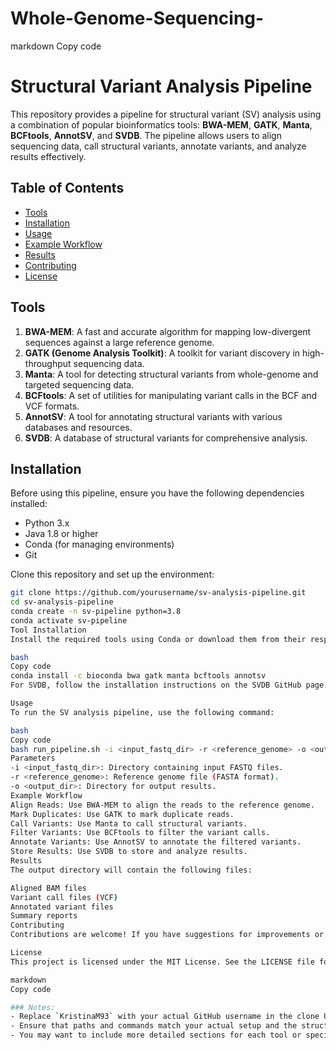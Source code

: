 # Whole-Genome-Sequencing-
markdown
Copy code
# Structural Variant Analysis Pipeline

This repository provides a pipeline for structural variant (SV) analysis using a combination of popular bioinformatics tools: **BWA-MEM**, **GATK**, **Manta**, **BCFtools**, **AnnotSV**, and **SVDB**. The pipeline allows users to align sequencing data, call structural variants, annotate variants, and analyze results effectively.

## Table of Contents

- [Tools](#tools)
- [Installation](#installation)
- [Usage](#usage)
- [Example Workflow](#example-workflow)
- [Results](#results)
- [Contributing](#contributing)
- [License](#license)

## Tools

1. **BWA-MEM**: A fast and accurate algorithm for mapping low-divergent sequences against a large reference genome.
2. **GATK (Genome Analysis Toolkit)**: A toolkit for variant discovery in high-throughput sequencing data.
3. **Manta**: A tool for detecting structural variants from whole-genome and targeted sequencing data.
4. **BCFtools**: A set of utilities for manipulating variant calls in the BCF and VCF formats.
5. **AnnotSV**: A tool for annotating structural variants with various databases and resources.
6. **SVDB**: A database of structural variants for comprehensive analysis.

## Installation

Before using this pipeline, ensure you have the following dependencies installed:

- Python 3.x
- Java 1.8 or higher
- Conda (for managing environments)
- Git

Clone this repository and set up the environment:

```bash
git clone https://github.com/yourusername/sv-analysis-pipeline.git
cd sv-analysis-pipeline
conda create -n sv-pipeline python=3.8
conda activate sv-pipeline
Tool Installation
Install the required tools using Conda or download them from their respective websites:

bash
Copy code
conda install -c bioconda bwa gatk manta bcftools annotsv
For SVDB, follow the installation instructions on the SVDB GitHub page.

Usage
To run the SV analysis pipeline, use the following command:

bash
Copy code
bash run_pipeline.sh -i <input_fastq_dir> -r <reference_genome> -o <output_dir>
Parameters
-i <input_fastq_dir>: Directory containing input FASTQ files.
-r <reference_genome>: Reference genome file (FASTA format).
-o <output_dir>: Directory for output results.
Example Workflow
Align Reads: Use BWA-MEM to align the reads to the reference genome.
Mark Duplicates: Use GATK to mark duplicate reads.
Call Variants: Use Manta to call structural variants.
Filter Variants: Use BCFtools to filter the variant calls.
Annotate Variants: Use AnnotSV to annotate the filtered variants.
Store Results: Use SVDB to store and analyze results.
Results
The output directory will contain the following files:

Aligned BAM files
Variant call files (VCF)
Annotated variant files
Summary reports
Contributing
Contributions are welcome! If you have suggestions for improvements or want to add new features, please open an issue or submit a pull request.

License
This project is licensed under the MIT License. See the LICENSE file for details.

markdown
Copy code

### Notes:
- Replace `KristinaM93` with your actual GitHub username in the clone URL and any links.
- Ensure that paths and commands match your actual setup and the structure of your repository.
- You may want to include more detailed sections for each tool or specific configurations as needed.
